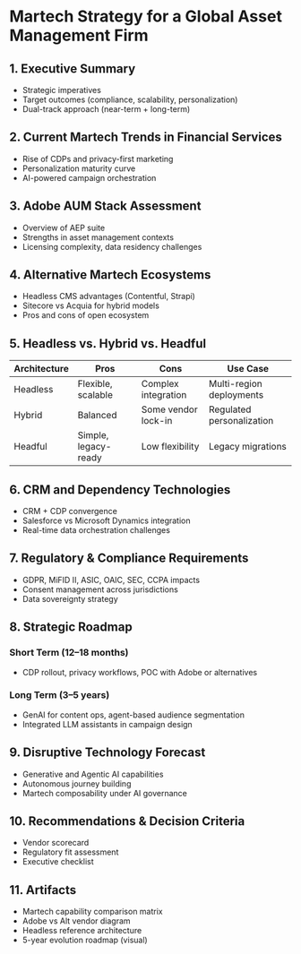 # Martech Strategy for a Global Asset Management Firm

## 1. Executive Summary
- Strategic imperatives
- Target outcomes (compliance, scalability, personalization)
- Dual-track approach (near-term + long-term)

## 2. Current Martech Trends in Financial Services
- Rise of CDPs and privacy-first marketing
- Personalization maturity curve
- AI-powered campaign orchestration

## 3. Adobe AUM Stack Assessment
- Overview of AEP suite
- Strengths in asset management contexts
- Licensing complexity, data residency challenges

## 4. Alternative Martech Ecosystems
- Headless CMS advantages (Contentful, Strapi)
- Sitecore vs Acquia for hybrid models
- Pros and cons of open ecosystem

## 5. Headless vs. Hybrid vs. Headful
| Architecture | Pros | Cons | Use Case |
|--------------|------|------|----------|
| Headless | Flexible, scalable | Complex integration | Multi-region deployments |
| Hybrid | Balanced | Some vendor lock-in | Regulated personalization |
| Headful | Simple, legacy-ready | Low flexibility | Legacy migrations |

## 6. CRM and Dependency Technologies
- CRM + CDP convergence
- Salesforce vs Microsoft Dynamics integration
- Real-time data orchestration challenges

## 7. Regulatory & Compliance Requirements
- GDPR, MiFID II, ASIC, OAIC, SEC, CCPA impacts
- Consent management across jurisdictions
- Data sovereignty strategy

## 8. Strategic Roadmap
### Short Term (12–18 months)
- CDP rollout, privacy workflows, POC with Adobe or alternatives

### Long Term (3–5 years)
- GenAI for content ops, agent-based audience segmentation
- Integrated LLM assistants in campaign design

## 9. Disruptive Technology Forecast
- Generative and Agentic AI capabilities
- Autonomous journey building
- Martech composability under AI governance

## 10. Recommendations & Decision Criteria
- Vendor scorecard
- Regulatory fit assessment
- Executive checklist

## 11. Artifacts
- Martech capability comparison matrix
- Adobe vs Alt vendor diagram
- Headless reference architecture
- 5-year evolution roadmap (visual)
